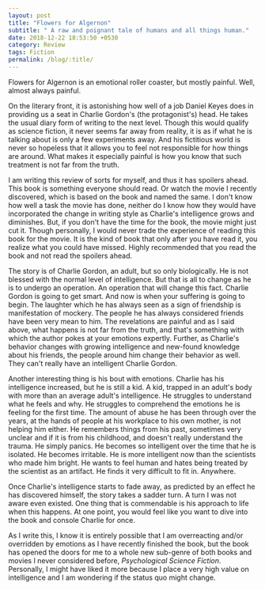 ```yaml
---
layout: post
title: "Flowers for Algernon"
subtitle: " A raw and poignant tale of humans and all things human."
date: 2018-12-22 18:53:50 +0530
category: Review
tags: Fiction
permalink: /blog/:title/
---
```


Flowers for Algernon is an emotional roller coaster, but mostly painful. Well, almost always painful.

On the literary front, it is astonishing how well of a job Daniel Keyes does in providing us a seat in Charlie Gordon's (the protagonist's) head. He takes the usual diary form of writing to the next level. Though this would qualify as science fiction, it never seems far away from reality, it is as if what he is talking about is only a few experiments away. And his fictitious world is never so hopeless that it allows you to feel not responsible for how things are around. What makes it especially painful is how you know that such treatment is not far from the truth.

I am writing this review of sorts for myself, and thus it has spoilers ahead. This book is something everyone should read. Or watch the movie I recently discovered, which is based on the book and named the same. I don't know how well a task the movie has done, neither do I know how they would have incorporated the change in writing style as Charlie's intelligence grows and diminishes. But, if you don't have the time for the book, the movie might just cut it. Though personally, I would never trade the experience of reading this book for the movie. It is the kind of book that only after you have read it, you realize what you could have missed. Highly recommended that you read the book and not read the spoilers ahead.

The story is of Charlie Gordon, an adult, but so only biologically. He is not blessed with the normal level of intelligence. But that is all to change as he is to undergo an operation. An operation that will change this fact. Charlie Gordon is going to get smart. And now is when your suffering is going to begin. The laughter which he has always seen as a sign of friendship is manifestation of mockery. The people he has always considered friends have been very mean to him. The revelations are painful and as I said above, what happens is not far from the truth, and that's something with which the author pokes at your emotions expertly. Further, as Charlie's behavior changes with growing intelligence and new-found knowledge about his friends, the people around him change their behavior as well. They can't really have an intelligent Charlie Gordon.

Another interesting thing is his bout with emotions. Charlie has his intelligence increased, but he is still a kid. A kid, trapped in an adult's body with more than an average adult's intelligence. He struggles to understand what he feels and why. He struggles to comprehend the emotions he is feeling for the first time. The amount of abuse he has been through over the years, at the hands of people at his workplace to his own mother, is not helping him either. He remembers things from his past, sometimes very unclear and if it is from his childhood, and doesn't really understand the trauma. He simply panics. He becomes so intelligent over the time that he is isolated. He becomes irritable. He is more intelligent now than the scientists who made him bright. He wants to feel human and hates being treated by the scientist as an artifact. He finds it very difficult to fit in. Anywhere.

Once Charlie's intelligence starts to fade away, as predicted by an effect he has discovered himself, the story takes a sadder turn. A turn I was not aware even existed. One thing that is commendable is his approach to life when this happens. At one point, you would feel like you want to dive into the book and console Charlie for once.

As I write this, I know it is entirely possible that I am overreacting and/or overridden by emotions as I have recently finished the book, but the book has opened the doors for me to a whole new sub-genre of both books and movies I never considered before, *Psychological Science Fiction*. Personally, I might have liked it more because I place a very high value on intelligence and I am wondering if the status quo might change. 
